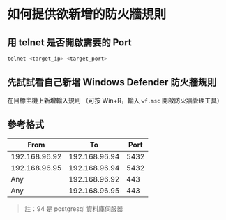 # 如何提供欲新增的防火牆規則

## 用 telnet 是否開啟需要的 Port

```sh
telnet <target_ip> <target_port>
```

## 先試試看自己新增 Windows Defender 防火牆規則

在目標主機上新增輸入規則
（可按 Win+R，輸入 `wf.msc` 開啟防火牆管理工具）

## 參考格式

| From          | To            | Port |
| ------------- | ------------- | ---- |
| 192.168.96.92 | 192.168.96.94 | 5432 |
| 192.168.96.95 | 192.168.96.94 | 5432 |
| Any           | 192.168.96.92 | 443  |
| Any           | 192.168.96.95 | 443  |

> 註：94 是 postgresql 資料庫伺服器
